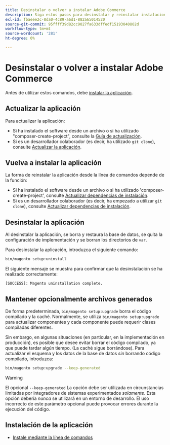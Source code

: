 ```yaml
---
title: Desinstalar o volver a instalar Adobe Commerce
description: Siga estos pasos para desinstalar y reinstalar instalaciones locales de Adobe Commerce y Magento Open Source.
exl-id: fbaeee2c-8da0-4c89-a6d1-882a65014520
source-git-commit: 95ffff39d82cc9027fa633dffedf15193040802d
workflow-type: tm+mt
source-wordcount: '281'
ht-degree: 0%

---
```


# Desinstalar o volver a instalar Adobe Commerce

Antes de utilizar estos comandos, debe [instalar la aplicación](../tutorials/install.md).

## Actualizar la aplicación

Para actualizar la aplicación:

* Si ha instalado el software desde un archivo o si ha utilizado &quot;composer-create-project&quot;, consulte la [Guía de actualización](../../upgrade/overview.md).
* Si es un desarrollador colaborador (es decir, ha utilizado `git clone`), consulte [Actualizar la aplicación](../../upgrade/developer/git-installs.md).

## Vuelva a instalar la aplicación

La forma de reinstalar la aplicación desde la línea de comandos depende de la función:

* Si ha instalado el software desde un archivo o si ha utilizado &#39;composer-create-project&#39;, consulte [Actualizar dependencias de instalación](https://developer.adobe.com/commerce/contributor/guides/install/update-dependencies/).
* Si es un desarrollador colaborador (es decir, ha empezado a utilizar `git clone`), consulte [Actualizar dependencias de instalación](https://developer.adobe.com/commerce/contributor/guides/install/update-dependencies/).

## Desinstalar la aplicación

Al desinstalar la aplicación, se borra y restaura la base de datos, se quita la configuración de implementación y se borran los directorios de `var`.

Para desinstalar la aplicación, introduzca el siguiente comando:

```bash
bin/magento setup:uninstall
```

El siguiente mensaje se muestra para confirmar que la desinstalación se ha realizado correctamente:

```terminal
[SUCCESS]: Magento uninstallation complete.
```

## Mantener opcionalmente archivos generados

De forma predeterminada, `bin/magento setup:upgrade` borra el código compilado y la caché. Normalmente, se utiliza `bin/magento setup:upgrade` para actualizar componentes y cada componente puede requerir clases compiladas diferentes.

Sin embargo, en algunas situaciones (en particular, en la implementación en producción), es posible que desee evitar borrar el código compilado, ya que puede tardar algún tiempo. (La caché sigue borrándose). Para actualizar el esquema y los datos de la base de datos *sin* borrando código compilado, introduzca:

```bash
bin/magento setup:upgrade --keep-generated
```

>[!WARNING]
>
>El opcional `--keep-generated` La opción debe ser utilizada en circunstancias limitadas por integradores de sistemas experimentados *solamente*. Esta opción debería *nunca* se utilizará en un entorno de desarrollo. El uso incorrecto de este parámetro opcional puede provocar errores durante la ejecución del código.

## Instalación de la aplicación

* [Instale mediante la línea de comandos](../advanced.md)

